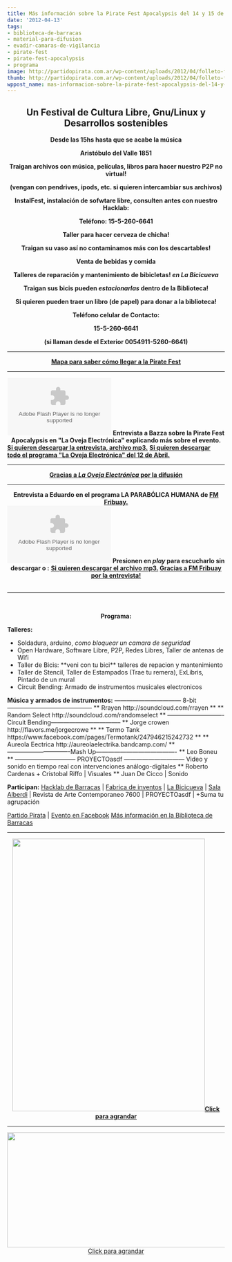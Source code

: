 ```yaml
---
title: Más información sobre la Pirate Fest Apocalypsis del 14 y 15 de Abril
date: '2012-04-13'
tags:
- biblioteca-de-barracas
- material-para-difusion
- evadir-camaras-de-vigilancia
- pirate-fest
- pirate-fest-apocalypsis
- programa
image: http://partidopirata.com.ar/wp-content/uploads/2012/04/folleto-final.png
thumb: http://partidopirata.com.ar/wp-content/uploads/2012/04/folleto-final-150x150.png
wppost_name: mas-informacion-sobre-la-pirate-fest-apocalypsis-del-14-y-15-de-abril
---
```


<h2 style="text-align: center;">Un Festival de Cultura Libre, Gnu/Linux y Desarrollos sostenibles</h2>
<p style="text-align: center;"><strong>Desde las 15hs hasta que se acabe la música</strong></p>
<p style="text-align: center;"><strong>Aristóbulo del Valle 1851</strong></p>
<p style="text-align: center;"><strong>Traigan archivos con música, películas, libros para hacer nuestro P2P no virtual!</strong></p>
<p style="text-align: center;"><strong>(vengan con pendrives, ipods, etc. si quieren intercambiar sus archivos)</strong></p>
<p style="text-align: center;"><strong>InstalFest, instalación de sofwtare libre, consulten antes con nuestro Hacklab: </strong></p>
<p style="text-align: center;"><strong>Teléfono: 15-5-260-6641</strong></p>
<p style="text-align: center;"><strong>Taller para hacer cerveza de chicha!</strong></p>
<p style="text-align: center;"><strong>Traigan su vaso así no contaminamos más con los descartables!</strong></p>
<p style="text-align: center;"><strong>Venta de bebidas y comida</strong></p>
<p style="text-align: center;"><strong>Talleres de reparación y mantenimiento de bibicletas!<em> en La Bicicueva</em></strong></p>
<p style="text-align: center;"><strong>Traigan sus bicis pueden <em>estacionarlas</em> dentro de la Biblioteca!</strong></p>
<p style="text-align: center;"><strong>Si quieren pueden traer un libro (de papel) para donar a la biblioteca!</strong></p>
<p style="text-align: center;"><strong>Teléfono celular de Contacto:</strong></p>
<p style="text-align: center;"><strong>15-5-260-6641</strong></p>
<p style="text-align: center;"><strong>(si llaman desde el Exterior 0054911-5260-6641)</strong></p>


<hr />
<p style="text-align: center;"><strong><a href="http://partidopirata.com.ar/3958/como-llegar-al-pirate-fest-2012-apocalypsis">Mapa para saber cómo llegar a la Pirate Fest</a></strong></p>


<hr />

<center>
<object id="player1164161" width="240" height="133" classid="clsid:d27cdb6e-ae6d-11cf-96b8-444553540000" codebase="http://download.macromedia.com/pub/shockwave/cabs/flash/swflash.cab#version=6,0,40,0"><param name="AllowScriptAccess" value="always" /><param name="allowFullScreen" value="true" /><param name="wmode" value="transparent" /><param name="src" value="http://www.ivoox.com/playerivoox_ee_1164161_1.html" /><param name="allowfullscreen" value="true" /><param name="allowscriptaccess" value="always" /><embed id="player1164161" width="240" height="133" type="application/x-shockwave-flash" src="http://www.ivoox.com/playerivoox_ee_1164161_1.html" AllowScriptAccess="always" allowFullScreen="true" wmode="transparent" allowfullscreen="true" allowscriptaccess="always" /></object>
<strong><strong>Entrevista a Bazza sobre la Pirate Fest Apocalypsis en "La Oveja Electrónica" explicando más sobre el evento.
</strong></strong></center><strong> <a href="http://www.ivoox.com/reportaje-a-bazza-la-oveja-electronica-por_md_1164161_1.mp3" target="_blank">Si quieren descargar la entrevista, archivo mp3.</a></strong>
<strong> <a href="http://www.ovejafm.com/programa-148-2012" target="_blank">Si quieren descargar todo el programa "La Oveja Electrónica" del 12 de Abril.</a></strong>

<hr />
<p style="text-align: center;"><strong><a href="http://www.ovejafm.com/" target="_blank">Gracias a <em>La Oveja Electrónica</em> por la difusión</a></strong></p>


<hr />

<center><strong>Entrevista a Eduardo en el programa LA PARABÓLICA HUMANA de <a href="http://freewayrock.com.ar/" target="_blank">FM Fribuay.</a></strong></center><center>
<object id="player1165835" width="240" height="133" classid="clsid:d27cdb6e-ae6d-11cf-96b8-444553540000" codebase="http://download.macromedia.com/pub/shockwave/cabs/flash/swflash.cab#version=6,0,40,0"><param name="AllowScriptAccess" value="always" /><param name="allowFullScreen" value="true" /><param name="wmode" value="transparent" /><param name="src" value="http://www.ivoox.com/playerivoox_ee_1165835_1.html" /><param name="allowfullscreen" value="true" /><param name="allowscriptaccess" value="always" /><embed id="player1165835" width="240" height="133" type="application/x-shockwave-flash" src="http://www.ivoox.com/playerivoox_ee_1165835_1.html" AllowScriptAccess="always" allowFullScreen="true" wmode="transparent" allowfullscreen="true" allowscriptaccess="always" /></object>
<strong>Presionen en <em>play</em> para escucharlo sin descargar o :</strong>
<strong> <a href="http://www.ivoox.com/entrevista-a-eduardo-la-parabolica-humana_md_1165835_1.mp3" target="_blank">Si quieren descargar el archivo mp3.</a>
<a href="http://freewayrock.com.ar/fwr/" target="_blank">Gracias a FM Fribuay por la entrevista!</a>
</strong></center>&nbsp;

<hr />

&nbsp;
<p style="text-align: center;"><strong>Programa:</strong></p>
<strong>Talleres:</strong>
<ul>
	<li>Soldadura, arduino, <em>como bloquear un camara de seguridad</em></li>
	<li>Open Hardware, Software Libre, P2P, Redes Libres, Taller de antenas de Wifi</li>
	<li>Taller de Bicis: **veni con tu bici** talleres de repacion y mantenimiento</li>
	<li>Taller de Stencil, Taller de Estampados (Trae tu remera), ExLibris, Pintado de un mural</li>
	<li>Circuit Bending: Armado de instrumentos musicales electronicos</li>
</ul>
<strong>Música y armados de instrumentos:</strong>
——————————— 8-bit——————————————
** Rrayen http://soundcloud.com/rrayen **
** Random Select http://soundcloud.com/randomselect **
—————————-Circuit Bending———————————–
** Jorge crowen http://flavors.me/jorgecrowe **
** Termo Tank https://www.facebook.com/pages/Termotank/247946215242732 **
** Aureola Eectrica http://aureolaelectrika.bandcamp.com/ **
——————————-Mash Up—————————————-
** Leo Boneu **
—————————— PROYECTOasdf ——————————
Video y sonido en tiempo real con intervenciones análogo-digitales
** Roberto Cardenas + Cristobal Riffo | Visuales
** Juan De Cicco | Sonido

<strong>Participan:</strong>
<a href="http://lab.hackcoop.com.ar/">Hacklab de Barracas</a> | <a href="http://www.hackerspace.com.ar/">Fabrica de inventos</a> | <a href="http://bicicueva.com.ar/">La Bicicueva</a> | <a href="http://www.teatrosalaalberdi.com.ar/index.php">Sala Alberdi</a> | Revista de Arte Contemporaneo 7600 | PROYECTOasdf | +Suma tu agrupación

<a href="../">Partido Pirata</a> | <a href="https://www.facebook.com/events/272155926205148/?context">Evento en Facebook</a>
<a href="http://www.bibliobarracas.com.ar/eventos-2012/piratefest-apocalypsis-14-y-15-de-abril/" target="_blank">Más información en la Biblioteca de Barracas</a>

<hr />
<p style="text-align: center;"><img class="aligncenter" title="Pirate Fest" src="http://partidopirata.com.ar/wp-content/uploads/2012/03/PirateFestIII-page-001.jpg" alt="" width="446" height="631" /><strong><a href="http://partidopirata.com.ar/wp-content/uploads/2012/03/PirateFestIII-page-001.jpg">Click para agrandar</a></strong></p>


<hr />
<p style="text-align: center;"><a href="http://partidopirata.com.ar/wp-content/uploads/2012/04/folleto-final.png"><img class="aligncenter  wp-image-3852" title="folleto-final" src="http://partidopirata.com.ar/wp-content/uploads/2012/04/folleto-final.png" alt="" width="512" height="266" />Click para agrandar</a></p>
